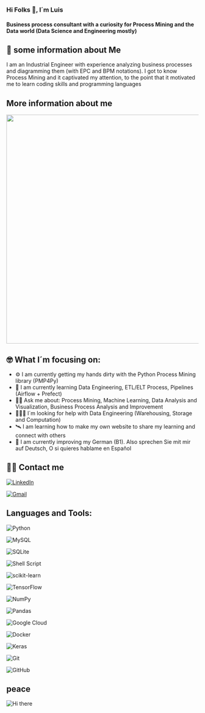 ### Hi Folks 👋, I´m Luis

#### Business process consultant with a curiosity for Process Mining and the Data world (Data Science and Engineering mostly)

## 🚀 some information about Me

I am an Industrial Engineer with experience analyzing business processes and diagramming them (with EPC and BPM notations). I got to know Process Mining and it captivated my attention, to the point that it motivated me to learn coding skills and programming languages

## More information about me 

<img src="https://user-images.githubusercontent.com/73041645/140820189-cbeb9623-485c-4f54-a433-0c1270667998.png" width="600" height="600" />

## 🤓 What I´m focusing on:

* ⚙️ I am currently getting my hands dirty with the Python Process Mining library (PMP4Py)
* 🧠 I am currently learning Data Engineering, ETL/ELT Process, Pipelines (Airflow + Prefect) 
* 👍🏽 Ask me about: Process Mining, Machine Learning, Data Analysis and Visualization, Business Process Analysis and Improvement 
* 🤷🏽‍♂️ I´m looking for help with Data Engineering (Warehousing, Storage and Computation)
* 🛰️ I am learning how to make my own website to share my learning and connect with others 
* 💬 I am currently improving my German (B1). Also sprechen Sie mit mir auf Deutsch, O si quieres hablame en Español 

## 🤝🏼 Contact me

[![LinkedIn](https://img.shields.io/badge/linkedin-%230077B5.svg?style=for-the-badge&logo=linkedin&logoColor=white)](https://www.linkedin.com/in/luisperezherrera)

[![Gmail](https://img.shields.io/badge/Gmail-D14836?style=for-the-badge&logo=gmail&logoColor=white)](mailto:luifer92@gmail.com)

## Languages and Tools:  

![Python](https://img.shields.io/badge/python-3670A0?style=for-the-badge&logo=python&logoColor=ffdd54)

![MySQL](https://img.shields.io/badge/mysql-%2300f.svg?style=for-the-badge&logo=mysql&logoColor=white)

![SQLite](https://img.shields.io/badge/sqlite-%2307405e.svg?style=for-the-badge&logo=sqlite&logoColor=white)

![Shell Script](https://img.shields.io/badge/shell_script-%23121011.svg?style=for-the-badge&logo=gnu-bash&logoColor=white)

![scikit-learn](https://img.shields.io/badge/scikit--learn-%23F7931E.svg?style=for-the-badge&logo=scikit-learn&logoColor=white) 

![TensorFlow](https://img.shields.io/badge/TensorFlow-%23FF6F00.svg?style=for-the-badge&logo=TensorFlow&logoColor=white)

![NumPy](https://img.shields.io/badge/numpy-%23013243.svg?style=for-the-badge&logo=numpy&logoColor=white)

![Pandas](https://img.shields.io/badge/pandas-%23150458.svg?style=for-the-badge&logo=pandas&logoColor=white)

![Google Cloud](https://img.shields.io/badge/GoogleCloud-%234285F4.svg?style=for-the-badge&logo=google-cloud&logoColor=white) 

![Docker](https://img.shields.io/badge/docker-%230db7ed.svg?style=for-the-badge&logo=docker&logoColor=white)

![Keras](https://img.shields.io/badge/Keras-%23D00000.svg?style=for-the-badge&logo=Keras&logoColor=white)

![Git](https://img.shields.io/badge/git-%23F05033.svg?style=for-the-badge&logo=git&logoColor=white)

![GitHub](https://img.shields.io/badge/github-%23121011.svg?style=for-the-badge&logo=github&logoColor=white)


## peace

![Hi there](https://meritt-gifs.s3.us-west-1.amazonaws.com/giphy/giphy-peace.gif)
